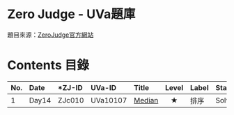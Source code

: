 # Zero Judge - UVa題庫
題目來源：[ZeroJudge官方網站](https://zerojudge.tw)

# Contents 目錄
|No.   |Date     |*ZJ-ID  |UVa-ID    |Title                                                                      |Level    |Label              |Status   |
|:-----|:--------|:-------|:---------|:--------------------------------------------------------------------------|:-------:|-------------------|:--------|
|1     |Day14    |ZJc010  |UVa10107  |[Median](../../UVa/Day14-UVa_Median-Solved/)                               |★        |排序               |Solved   |